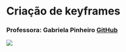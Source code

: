 # Criação de keyframes

### Professora: Gabriela Pinheiro [GitHub](https://github.com/SpruceGabriela)

<img src='assets/animation.gif' align='center'/>
